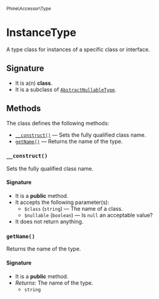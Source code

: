 <small>Phine\Accessor\Type</small>

InstanceType
============

A type class for instances of a specific class or interface.

Signature
---------

- It is a(n) **class**.
- It is a subclass of [`AbstractNullableType`](../../../Phine/Accessor/Type/AbstractNullableType.md).

Methods
-------

The class defines the following methods:

- [`__construct()`](#__construct) &mdash; Sets the fully qualified class name.
- [`getName()`](#getName) &mdash; Returns the name of the type.

### `__construct()` <a name="__construct"></a>

Sets the fully qualified class name.

#### Signature

- It is a **public** method.
- It accepts the following parameter(s):
    - `$class` (`string`) &mdash; The name of a class.
    - `$nullable` (`boolean`) &mdash; Is `null` an acceptable value?
- It does not return anything.

### `getName()` <a name="getName"></a>

Returns the name of the type.

#### Signature

- It is a **public** method.
- _Returns:_ The name of the type.
    - `string`

